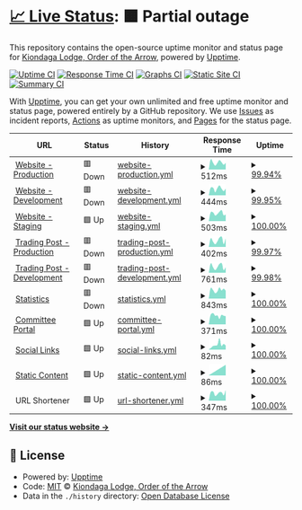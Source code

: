 # [📈 Live Status](https://status.kiondaga.org): <!--live status--> **🟧 Partial outage**

This repository contains the open-source uptime monitor and status page for [Kiondaga Lodge, Order of the Arrow](https://kiondaga.org), powered by [Upptime](https://github.com/upptime/upptime).

[![Uptime CI](https://github.com/kiondaga/status/workflows/Uptime%20CI/badge.svg)](https://github.com/kiondaga/status/actions?query=workflow%3A%22Uptime+CI%22)
[![Response Time CI](https://github.com/kiondaga/status/workflows/Response%20Time%20CI/badge.svg)](https://github.com/kiondaga/status/actions?query=workflow%3A%22Response+Time+CI%22)
[![Graphs CI](https://github.com/kiondaga/status/workflows/Graphs%20CI/badge.svg)](https://github.com/kiondaga/status/actions?query=workflow%3A%22Graphs+CI%22)
[![Static Site CI](https://github.com/kiondaga/status/workflows/Static%20Site%20CI/badge.svg)](https://github.com/kiondaga/status/actions?query=workflow%3A%22Static+Site+CI%22)
[![Summary CI](https://github.com/kiondaga/status/workflows/Summary%20CI/badge.svg)](https://github.com/kiondaga/status/actions?query=workflow%3A%22Summary+CI%22)

With [Upptime](https://upptime.js.org), you can get your own unlimited and free uptime monitor and status page, powered entirely by a GitHub repository. We use [Issues](https://github.com/kiondaga/status/issues) as incident reports, [Actions](https://github.com/kiondaga/status/actions) as uptime monitors, and [Pages](https://status.kiondaga.org) for the status page.

<!--start: status pages-->
<!-- This summary is generated by Upptime (https://github.com/upptime/upptime) -->
<!-- Do not edit this manually, your changes will be overwritten -->
<!-- prettier-ignore -->
| URL | Status | History | Response Time | Uptime |
| --- | ------ | ------- | ------------- | ------ |
| <img alt="" src="https://icons.duckduckgo.com/ip3/kiondaga.org.ico" height="13"> [Website - Production](https://kiondaga.org) | 🟥 Down | [website-production.yml](https://github.com/kiondaga/status/commits/HEAD/history/website-production.yml) | <details><summary><img alt="Response time graph" src="./graphs/website-production/response-time-week.png" height="20"> 512ms</summary><br><a href="https://status.kiondaga.org/history/website-production"><img alt="Response time 422" src="https://img.shields.io/endpoint?url=https%3A%2F%2Fraw.githubusercontent.com%2Fkiondaga%2Fstatus%2FHEAD%2Fapi%2Fwebsite-production%2Fresponse-time.json"></a><br><a href="https://status.kiondaga.org/history/website-production"><img alt="24-hour response time 0" src="https://img.shields.io/endpoint?url=https%3A%2F%2Fraw.githubusercontent.com%2Fkiondaga%2Fstatus%2FHEAD%2Fapi%2Fwebsite-production%2Fresponse-time-day.json"></a><br><a href="https://status.kiondaga.org/history/website-production"><img alt="7-day response time 512" src="https://img.shields.io/endpoint?url=https%3A%2F%2Fraw.githubusercontent.com%2Fkiondaga%2Fstatus%2FHEAD%2Fapi%2Fwebsite-production%2Fresponse-time-week.json"></a><br><a href="https://status.kiondaga.org/history/website-production"><img alt="30-day response time 458" src="https://img.shields.io/endpoint?url=https%3A%2F%2Fraw.githubusercontent.com%2Fkiondaga%2Fstatus%2FHEAD%2Fapi%2Fwebsite-production%2Fresponse-time-month.json"></a><br><a href="https://status.kiondaga.org/history/website-production"><img alt="1-year response time 422" src="https://img.shields.io/endpoint?url=https%3A%2F%2Fraw.githubusercontent.com%2Fkiondaga%2Fstatus%2FHEAD%2Fapi%2Fwebsite-production%2Fresponse-time-year.json"></a></details> | <details><summary><a href="https://status.kiondaga.org/history/website-production">99.94%</a></summary><a href="https://status.kiondaga.org/history/website-production"><img alt="All-time uptime 99.94%" src="https://img.shields.io/endpoint?url=https%3A%2F%2Fraw.githubusercontent.com%2Fkiondaga%2Fstatus%2FHEAD%2Fapi%2Fwebsite-production%2Fuptime.json"></a><br><a href="https://status.kiondaga.org/history/website-production"><img alt="24-hour uptime 99.56%" src="https://img.shields.io/endpoint?url=https%3A%2F%2Fraw.githubusercontent.com%2Fkiondaga%2Fstatus%2FHEAD%2Fapi%2Fwebsite-production%2Fuptime-day.json"></a><br><a href="https://status.kiondaga.org/history/website-production"><img alt="7-day uptime 99.94%" src="https://img.shields.io/endpoint?url=https%3A%2F%2Fraw.githubusercontent.com%2Fkiondaga%2Fstatus%2FHEAD%2Fapi%2Fwebsite-production%2Fuptime-week.json"></a><br><a href="https://status.kiondaga.org/history/website-production"><img alt="30-day uptime 99.99%" src="https://img.shields.io/endpoint?url=https%3A%2F%2Fraw.githubusercontent.com%2Fkiondaga%2Fstatus%2FHEAD%2Fapi%2Fwebsite-production%2Fuptime-month.json"></a><br><a href="https://status.kiondaga.org/history/website-production"><img alt="1-year uptime 99.94%" src="https://img.shields.io/endpoint?url=https%3A%2F%2Fraw.githubusercontent.com%2Fkiondaga%2Fstatus%2FHEAD%2Fapi%2Fwebsite-production%2Fuptime-year.json"></a></details>
| <img alt="" src="https://icons.duckduckgo.com/ip3/dev.kiondaga.org.ico" height="13"> [Website - Development](https://dev.kiondaga.org) | 🟥 Down | [website-development.yml](https://github.com/kiondaga/status/commits/HEAD/history/website-development.yml) | <details><summary><img alt="Response time graph" src="./graphs/website-development/response-time-week.png" height="20"> 444ms</summary><br><a href="https://status.kiondaga.org/history/website-development"><img alt="Response time 508" src="https://img.shields.io/endpoint?url=https%3A%2F%2Fraw.githubusercontent.com%2Fkiondaga%2Fstatus%2FHEAD%2Fapi%2Fwebsite-development%2Fresponse-time.json"></a><br><a href="https://status.kiondaga.org/history/website-development"><img alt="24-hour response time 0" src="https://img.shields.io/endpoint?url=https%3A%2F%2Fraw.githubusercontent.com%2Fkiondaga%2Fstatus%2FHEAD%2Fapi%2Fwebsite-development%2Fresponse-time-day.json"></a><br><a href="https://status.kiondaga.org/history/website-development"><img alt="7-day response time 444" src="https://img.shields.io/endpoint?url=https%3A%2F%2Fraw.githubusercontent.com%2Fkiondaga%2Fstatus%2FHEAD%2Fapi%2Fwebsite-development%2Fresponse-time-week.json"></a><br><a href="https://status.kiondaga.org/history/website-development"><img alt="30-day response time 393" src="https://img.shields.io/endpoint?url=https%3A%2F%2Fraw.githubusercontent.com%2Fkiondaga%2Fstatus%2FHEAD%2Fapi%2Fwebsite-development%2Fresponse-time-month.json"></a><br><a href="https://status.kiondaga.org/history/website-development"><img alt="1-year response time 508" src="https://img.shields.io/endpoint?url=https%3A%2F%2Fraw.githubusercontent.com%2Fkiondaga%2Fstatus%2FHEAD%2Fapi%2Fwebsite-development%2Fresponse-time-year.json"></a></details> | <details><summary><a href="https://status.kiondaga.org/history/website-development">99.95%</a></summary><a href="https://status.kiondaga.org/history/website-development"><img alt="All-time uptime 99.83%" src="https://img.shields.io/endpoint?url=https%3A%2F%2Fraw.githubusercontent.com%2Fkiondaga%2Fstatus%2FHEAD%2Fapi%2Fwebsite-development%2Fuptime.json"></a><br><a href="https://status.kiondaga.org/history/website-development"><img alt="24-hour uptime 99.66%" src="https://img.shields.io/endpoint?url=https%3A%2F%2Fraw.githubusercontent.com%2Fkiondaga%2Fstatus%2FHEAD%2Fapi%2Fwebsite-development%2Fuptime-day.json"></a><br><a href="https://status.kiondaga.org/history/website-development"><img alt="7-day uptime 99.95%" src="https://img.shields.io/endpoint?url=https%3A%2F%2Fraw.githubusercontent.com%2Fkiondaga%2Fstatus%2FHEAD%2Fapi%2Fwebsite-development%2Fuptime-week.json"></a><br><a href="https://status.kiondaga.org/history/website-development"><img alt="30-day uptime 99.99%" src="https://img.shields.io/endpoint?url=https%3A%2F%2Fraw.githubusercontent.com%2Fkiondaga%2Fstatus%2FHEAD%2Fapi%2Fwebsite-development%2Fuptime-month.json"></a><br><a href="https://status.kiondaga.org/history/website-development"><img alt="1-year uptime 99.83%" src="https://img.shields.io/endpoint?url=https%3A%2F%2Fraw.githubusercontent.com%2Fkiondaga%2Fstatus%2FHEAD%2Fapi%2Fwebsite-development%2Fuptime-year.json"></a></details>
| <img alt="" src="https://icons.duckduckgo.com/ip3/stage.kiondaga.org.ico" height="13"> [Website - Staging](https://stage.kiondaga.org) | 🟩 Up | [website-staging.yml](https://github.com/kiondaga/status/commits/HEAD/history/website-staging.yml) | <details><summary><img alt="Response time graph" src="./graphs/website-staging/response-time-week.png" height="20"> 503ms</summary><br><a href="https://status.kiondaga.org/history/website-staging"><img alt="Response time 392" src="https://img.shields.io/endpoint?url=https%3A%2F%2Fraw.githubusercontent.com%2Fkiondaga%2Fstatus%2FHEAD%2Fapi%2Fwebsite-staging%2Fresponse-time.json"></a><br><a href="https://status.kiondaga.org/history/website-staging"><img alt="24-hour response time 0" src="https://img.shields.io/endpoint?url=https%3A%2F%2Fraw.githubusercontent.com%2Fkiondaga%2Fstatus%2FHEAD%2Fapi%2Fwebsite-staging%2Fresponse-time-day.json"></a><br><a href="https://status.kiondaga.org/history/website-staging"><img alt="7-day response time 503" src="https://img.shields.io/endpoint?url=https%3A%2F%2Fraw.githubusercontent.com%2Fkiondaga%2Fstatus%2FHEAD%2Fapi%2Fwebsite-staging%2Fresponse-time-week.json"></a><br><a href="https://status.kiondaga.org/history/website-staging"><img alt="30-day response time 507" src="https://img.shields.io/endpoint?url=https%3A%2F%2Fraw.githubusercontent.com%2Fkiondaga%2Fstatus%2FHEAD%2Fapi%2Fwebsite-staging%2Fresponse-time-month.json"></a><br><a href="https://status.kiondaga.org/history/website-staging"><img alt="1-year response time 392" src="https://img.shields.io/endpoint?url=https%3A%2F%2Fraw.githubusercontent.com%2Fkiondaga%2Fstatus%2FHEAD%2Fapi%2Fwebsite-staging%2Fresponse-time-year.json"></a></details> | <details><summary><a href="https://status.kiondaga.org/history/website-staging">100.00%</a></summary><a href="https://status.kiondaga.org/history/website-staging"><img alt="All-time uptime 99.91%" src="https://img.shields.io/endpoint?url=https%3A%2F%2Fraw.githubusercontent.com%2Fkiondaga%2Fstatus%2FHEAD%2Fapi%2Fwebsite-staging%2Fuptime.json"></a><br><a href="https://status.kiondaga.org/history/website-staging"><img alt="24-hour uptime 100.00%" src="https://img.shields.io/endpoint?url=https%3A%2F%2Fraw.githubusercontent.com%2Fkiondaga%2Fstatus%2FHEAD%2Fapi%2Fwebsite-staging%2Fuptime-day.json"></a><br><a href="https://status.kiondaga.org/history/website-staging"><img alt="7-day uptime 100.00%" src="https://img.shields.io/endpoint?url=https%3A%2F%2Fraw.githubusercontent.com%2Fkiondaga%2Fstatus%2FHEAD%2Fapi%2Fwebsite-staging%2Fuptime-week.json"></a><br><a href="https://status.kiondaga.org/history/website-staging"><img alt="30-day uptime 100.00%" src="https://img.shields.io/endpoint?url=https%3A%2F%2Fraw.githubusercontent.com%2Fkiondaga%2Fstatus%2FHEAD%2Fapi%2Fwebsite-staging%2Fuptime-month.json"></a><br><a href="https://status.kiondaga.org/history/website-staging"><img alt="1-year uptime 99.91%" src="https://img.shields.io/endpoint?url=https%3A%2F%2Fraw.githubusercontent.com%2Fkiondaga%2Fstatus%2FHEAD%2Fapi%2Fwebsite-staging%2Fuptime-year.json"></a></details>
| <img alt="" src="https://icons.duckduckgo.com/ip3/tradingpost.kiondaga.org.ico" height="13"> [Trading Post - Production](https://tradingpost.kiondaga.org) | 🟥 Down | [trading-post-production.yml](https://github.com/kiondaga/status/commits/HEAD/history/trading-post-production.yml) | <details><summary><img alt="Response time graph" src="./graphs/trading-post-production/response-time-week.png" height="20"> 402ms</summary><br><a href="https://status.kiondaga.org/history/trading-post-production"><img alt="Response time 365" src="https://img.shields.io/endpoint?url=https%3A%2F%2Fraw.githubusercontent.com%2Fkiondaga%2Fstatus%2FHEAD%2Fapi%2Ftrading-post-production%2Fresponse-time.json"></a><br><a href="https://status.kiondaga.org/history/trading-post-production"><img alt="24-hour response time 0" src="https://img.shields.io/endpoint?url=https%3A%2F%2Fraw.githubusercontent.com%2Fkiondaga%2Fstatus%2FHEAD%2Fapi%2Ftrading-post-production%2Fresponse-time-day.json"></a><br><a href="https://status.kiondaga.org/history/trading-post-production"><img alt="7-day response time 402" src="https://img.shields.io/endpoint?url=https%3A%2F%2Fraw.githubusercontent.com%2Fkiondaga%2Fstatus%2FHEAD%2Fapi%2Ftrading-post-production%2Fresponse-time-week.json"></a><br><a href="https://status.kiondaga.org/history/trading-post-production"><img alt="30-day response time 345" src="https://img.shields.io/endpoint?url=https%3A%2F%2Fraw.githubusercontent.com%2Fkiondaga%2Fstatus%2FHEAD%2Fapi%2Ftrading-post-production%2Fresponse-time-month.json"></a><br><a href="https://status.kiondaga.org/history/trading-post-production"><img alt="1-year response time 365" src="https://img.shields.io/endpoint?url=https%3A%2F%2Fraw.githubusercontent.com%2Fkiondaga%2Fstatus%2FHEAD%2Fapi%2Ftrading-post-production%2Fresponse-time-year.json"></a></details> | <details><summary><a href="https://status.kiondaga.org/history/trading-post-production">99.97%</a></summary><a href="https://status.kiondaga.org/history/trading-post-production"><img alt="All-time uptime 99.89%" src="https://img.shields.io/endpoint?url=https%3A%2F%2Fraw.githubusercontent.com%2Fkiondaga%2Fstatus%2FHEAD%2Fapi%2Ftrading-post-production%2Fuptime.json"></a><br><a href="https://status.kiondaga.org/history/trading-post-production"><img alt="24-hour uptime 99.77%" src="https://img.shields.io/endpoint?url=https%3A%2F%2Fraw.githubusercontent.com%2Fkiondaga%2Fstatus%2FHEAD%2Fapi%2Ftrading-post-production%2Fuptime-day.json"></a><br><a href="https://status.kiondaga.org/history/trading-post-production"><img alt="7-day uptime 99.97%" src="https://img.shields.io/endpoint?url=https%3A%2F%2Fraw.githubusercontent.com%2Fkiondaga%2Fstatus%2FHEAD%2Fapi%2Ftrading-post-production%2Fuptime-week.json"></a><br><a href="https://status.kiondaga.org/history/trading-post-production"><img alt="30-day uptime 99.99%" src="https://img.shields.io/endpoint?url=https%3A%2F%2Fraw.githubusercontent.com%2Fkiondaga%2Fstatus%2FHEAD%2Fapi%2Ftrading-post-production%2Fuptime-month.json"></a><br><a href="https://status.kiondaga.org/history/trading-post-production"><img alt="1-year uptime 99.89%" src="https://img.shields.io/endpoint?url=https%3A%2F%2Fraw.githubusercontent.com%2Fkiondaga%2Fstatus%2FHEAD%2Fapi%2Ftrading-post-production%2Fuptime-year.json"></a></details>
| <img alt="" src="https://icons.duckduckgo.com/ip3/dev-tradingpost.kiondaga.org.ico" height="13"> [Trading Post - Development](https://dev-tradingpost.kiondaga.org) | 🟥 Down | [trading-post-development.yml](https://github.com/kiondaga/status/commits/HEAD/history/trading-post-development.yml) | <details><summary><img alt="Response time graph" src="./graphs/trading-post-development/response-time-week.png" height="20"> 761ms</summary><br><a href="https://status.kiondaga.org/history/trading-post-development"><img alt="Response time 417" src="https://img.shields.io/endpoint?url=https%3A%2F%2Fraw.githubusercontent.com%2Fkiondaga%2Fstatus%2FHEAD%2Fapi%2Ftrading-post-development%2Fresponse-time.json"></a><br><a href="https://status.kiondaga.org/history/trading-post-development"><img alt="24-hour response time 0" src="https://img.shields.io/endpoint?url=https%3A%2F%2Fraw.githubusercontent.com%2Fkiondaga%2Fstatus%2FHEAD%2Fapi%2Ftrading-post-development%2Fresponse-time-day.json"></a><br><a href="https://status.kiondaga.org/history/trading-post-development"><img alt="7-day response time 761" src="https://img.shields.io/endpoint?url=https%3A%2F%2Fraw.githubusercontent.com%2Fkiondaga%2Fstatus%2FHEAD%2Fapi%2Ftrading-post-development%2Fresponse-time-week.json"></a><br><a href="https://status.kiondaga.org/history/trading-post-development"><img alt="30-day response time 423" src="https://img.shields.io/endpoint?url=https%3A%2F%2Fraw.githubusercontent.com%2Fkiondaga%2Fstatus%2FHEAD%2Fapi%2Ftrading-post-development%2Fresponse-time-month.json"></a><br><a href="https://status.kiondaga.org/history/trading-post-development"><img alt="1-year response time 417" src="https://img.shields.io/endpoint?url=https%3A%2F%2Fraw.githubusercontent.com%2Fkiondaga%2Fstatus%2FHEAD%2Fapi%2Ftrading-post-development%2Fresponse-time-year.json"></a></details> | <details><summary><a href="https://status.kiondaga.org/history/trading-post-development">99.98%</a></summary><a href="https://status.kiondaga.org/history/trading-post-development"><img alt="All-time uptime 99.98%" src="https://img.shields.io/endpoint?url=https%3A%2F%2Fraw.githubusercontent.com%2Fkiondaga%2Fstatus%2FHEAD%2Fapi%2Ftrading-post-development%2Fuptime.json"></a><br><a href="https://status.kiondaga.org/history/trading-post-development"><img alt="24-hour uptime 99.88%" src="https://img.shields.io/endpoint?url=https%3A%2F%2Fraw.githubusercontent.com%2Fkiondaga%2Fstatus%2FHEAD%2Fapi%2Ftrading-post-development%2Fuptime-day.json"></a><br><a href="https://status.kiondaga.org/history/trading-post-development"><img alt="7-day uptime 99.98%" src="https://img.shields.io/endpoint?url=https%3A%2F%2Fraw.githubusercontent.com%2Fkiondaga%2Fstatus%2FHEAD%2Fapi%2Ftrading-post-development%2Fuptime-week.json"></a><br><a href="https://status.kiondaga.org/history/trading-post-development"><img alt="30-day uptime 100.00%" src="https://img.shields.io/endpoint?url=https%3A%2F%2Fraw.githubusercontent.com%2Fkiondaga%2Fstatus%2FHEAD%2Fapi%2Ftrading-post-development%2Fuptime-month.json"></a><br><a href="https://status.kiondaga.org/history/trading-post-development"><img alt="1-year uptime 99.98%" src="https://img.shields.io/endpoint?url=https%3A%2F%2Fraw.githubusercontent.com%2Fkiondaga%2Fstatus%2FHEAD%2Fapi%2Ftrading-post-development%2Fuptime-year.json"></a></details>
| <img alt="" src="https://icons.duckduckgo.com/ip3/stats.kiondaga.org.ico" height="13"> [Statistics](https://stats.kiondaga.org) | 🟥 Down | [statistics.yml](https://github.com/kiondaga/status/commits/HEAD/history/statistics.yml) | <details><summary><img alt="Response time graph" src="./graphs/statistics/response-time-week.png" height="20"> 843ms</summary><br><a href="https://status.kiondaga.org/history/statistics"><img alt="Response time 687" src="https://img.shields.io/endpoint?url=https%3A%2F%2Fraw.githubusercontent.com%2Fkiondaga%2Fstatus%2FHEAD%2Fapi%2Fstatistics%2Fresponse-time.json"></a><br><a href="https://status.kiondaga.org/history/statistics"><img alt="24-hour response time 0" src="https://img.shields.io/endpoint?url=https%3A%2F%2Fraw.githubusercontent.com%2Fkiondaga%2Fstatus%2FHEAD%2Fapi%2Fstatistics%2Fresponse-time-day.json"></a><br><a href="https://status.kiondaga.org/history/statistics"><img alt="7-day response time 843" src="https://img.shields.io/endpoint?url=https%3A%2F%2Fraw.githubusercontent.com%2Fkiondaga%2Fstatus%2FHEAD%2Fapi%2Fstatistics%2Fresponse-time-week.json"></a><br><a href="https://status.kiondaga.org/history/statistics"><img alt="30-day response time 742" src="https://img.shields.io/endpoint?url=https%3A%2F%2Fraw.githubusercontent.com%2Fkiondaga%2Fstatus%2FHEAD%2Fapi%2Fstatistics%2Fresponse-time-month.json"></a><br><a href="https://status.kiondaga.org/history/statistics"><img alt="1-year response time 687" src="https://img.shields.io/endpoint?url=https%3A%2F%2Fraw.githubusercontent.com%2Fkiondaga%2Fstatus%2FHEAD%2Fapi%2Fstatistics%2Fresponse-time-year.json"></a></details> | <details><summary><a href="https://status.kiondaga.org/history/statistics">100.00%</a></summary><a href="https://status.kiondaga.org/history/statistics"><img alt="All-time uptime 99.90%" src="https://img.shields.io/endpoint?url=https%3A%2F%2Fraw.githubusercontent.com%2Fkiondaga%2Fstatus%2FHEAD%2Fapi%2Fstatistics%2Fuptime.json"></a><br><a href="https://status.kiondaga.org/history/statistics"><img alt="24-hour uptime 99.98%" src="https://img.shields.io/endpoint?url=https%3A%2F%2Fraw.githubusercontent.com%2Fkiondaga%2Fstatus%2FHEAD%2Fapi%2Fstatistics%2Fuptime-day.json"></a><br><a href="https://status.kiondaga.org/history/statistics"><img alt="7-day uptime 100.00%" src="https://img.shields.io/endpoint?url=https%3A%2F%2Fraw.githubusercontent.com%2Fkiondaga%2Fstatus%2FHEAD%2Fapi%2Fstatistics%2Fuptime-week.json"></a><br><a href="https://status.kiondaga.org/history/statistics"><img alt="30-day uptime 100.00%" src="https://img.shields.io/endpoint?url=https%3A%2F%2Fraw.githubusercontent.com%2Fkiondaga%2Fstatus%2FHEAD%2Fapi%2Fstatistics%2Fuptime-month.json"></a><br><a href="https://status.kiondaga.org/history/statistics"><img alt="1-year uptime 99.90%" src="https://img.shields.io/endpoint?url=https%3A%2F%2Fraw.githubusercontent.com%2Fkiondaga%2Fstatus%2FHEAD%2Fapi%2Fstatistics%2Fuptime-year.json"></a></details>
| <img alt="" src="https://icons.duckduckgo.com/ip3/portal.kiondaga.org.ico" height="13"> [Committee Portal](https://portal.kiondaga.org) | 🟩 Up | [committee-portal.yml](https://github.com/kiondaga/status/commits/HEAD/history/committee-portal.yml) | <details><summary><img alt="Response time graph" src="./graphs/committee-portal/response-time-week.png" height="20"> 371ms</summary><br><a href="https://status.kiondaga.org/history/committee-portal"><img alt="Response time 548" src="https://img.shields.io/endpoint?url=https%3A%2F%2Fraw.githubusercontent.com%2Fkiondaga%2Fstatus%2FHEAD%2Fapi%2Fcommittee-portal%2Fresponse-time.json"></a><br><a href="https://status.kiondaga.org/history/committee-portal"><img alt="24-hour response time 0" src="https://img.shields.io/endpoint?url=https%3A%2F%2Fraw.githubusercontent.com%2Fkiondaga%2Fstatus%2FHEAD%2Fapi%2Fcommittee-portal%2Fresponse-time-day.json"></a><br><a href="https://status.kiondaga.org/history/committee-portal"><img alt="7-day response time 371" src="https://img.shields.io/endpoint?url=https%3A%2F%2Fraw.githubusercontent.com%2Fkiondaga%2Fstatus%2FHEAD%2Fapi%2Fcommittee-portal%2Fresponse-time-week.json"></a><br><a href="https://status.kiondaga.org/history/committee-portal"><img alt="30-day response time 344" src="https://img.shields.io/endpoint?url=https%3A%2F%2Fraw.githubusercontent.com%2Fkiondaga%2Fstatus%2FHEAD%2Fapi%2Fcommittee-portal%2Fresponse-time-month.json"></a><br><a href="https://status.kiondaga.org/history/committee-portal"><img alt="1-year response time 548" src="https://img.shields.io/endpoint?url=https%3A%2F%2Fraw.githubusercontent.com%2Fkiondaga%2Fstatus%2FHEAD%2Fapi%2Fcommittee-portal%2Fresponse-time-year.json"></a></details> | <details><summary><a href="https://status.kiondaga.org/history/committee-portal">100.00%</a></summary><a href="https://status.kiondaga.org/history/committee-portal"><img alt="All-time uptime 100.00%" src="https://img.shields.io/endpoint?url=https%3A%2F%2Fraw.githubusercontent.com%2Fkiondaga%2Fstatus%2FHEAD%2Fapi%2Fcommittee-portal%2Fuptime.json"></a><br><a href="https://status.kiondaga.org/history/committee-portal"><img alt="24-hour uptime 100.00%" src="https://img.shields.io/endpoint?url=https%3A%2F%2Fraw.githubusercontent.com%2Fkiondaga%2Fstatus%2FHEAD%2Fapi%2Fcommittee-portal%2Fuptime-day.json"></a><br><a href="https://status.kiondaga.org/history/committee-portal"><img alt="7-day uptime 100.00%" src="https://img.shields.io/endpoint?url=https%3A%2F%2Fraw.githubusercontent.com%2Fkiondaga%2Fstatus%2FHEAD%2Fapi%2Fcommittee-portal%2Fuptime-week.json"></a><br><a href="https://status.kiondaga.org/history/committee-portal"><img alt="30-day uptime 100.00%" src="https://img.shields.io/endpoint?url=https%3A%2F%2Fraw.githubusercontent.com%2Fkiondaga%2Fstatus%2FHEAD%2Fapi%2Fcommittee-portal%2Fuptime-month.json"></a><br><a href="https://status.kiondaga.org/history/committee-portal"><img alt="1-year uptime 100.00%" src="https://img.shields.io/endpoint?url=https%3A%2F%2Fraw.githubusercontent.com%2Fkiondaga%2Fstatus%2FHEAD%2Fapi%2Fcommittee-portal%2Fuptime-year.json"></a></details>
| <img alt="" src="https://icons.duckduckgo.com/ip3/social.kiondaga.org.ico" height="13"> [Social Links](https://social.kiondaga.org) | 🟩 Up | [social-links.yml](https://github.com/kiondaga/status/commits/HEAD/history/social-links.yml) | <details><summary><img alt="Response time graph" src="./graphs/social-links/response-time-week.png" height="20"> 82ms</summary><br><a href="https://status.kiondaga.org/history/social-links"><img alt="Response time 125" src="https://img.shields.io/endpoint?url=https%3A%2F%2Fraw.githubusercontent.com%2Fkiondaga%2Fstatus%2FHEAD%2Fapi%2Fsocial-links%2Fresponse-time.json"></a><br><a href="https://status.kiondaga.org/history/social-links"><img alt="24-hour response time 0" src="https://img.shields.io/endpoint?url=https%3A%2F%2Fraw.githubusercontent.com%2Fkiondaga%2Fstatus%2FHEAD%2Fapi%2Fsocial-links%2Fresponse-time-day.json"></a><br><a href="https://status.kiondaga.org/history/social-links"><img alt="7-day response time 82" src="https://img.shields.io/endpoint?url=https%3A%2F%2Fraw.githubusercontent.com%2Fkiondaga%2Fstatus%2FHEAD%2Fapi%2Fsocial-links%2Fresponse-time-week.json"></a><br><a href="https://status.kiondaga.org/history/social-links"><img alt="30-day response time 78" src="https://img.shields.io/endpoint?url=https%3A%2F%2Fraw.githubusercontent.com%2Fkiondaga%2Fstatus%2FHEAD%2Fapi%2Fsocial-links%2Fresponse-time-month.json"></a><br><a href="https://status.kiondaga.org/history/social-links"><img alt="1-year response time 125" src="https://img.shields.io/endpoint?url=https%3A%2F%2Fraw.githubusercontent.com%2Fkiondaga%2Fstatus%2FHEAD%2Fapi%2Fsocial-links%2Fresponse-time-year.json"></a></details> | <details><summary><a href="https://status.kiondaga.org/history/social-links">100.00%</a></summary><a href="https://status.kiondaga.org/history/social-links"><img alt="All-time uptime 100.00%" src="https://img.shields.io/endpoint?url=https%3A%2F%2Fraw.githubusercontent.com%2Fkiondaga%2Fstatus%2FHEAD%2Fapi%2Fsocial-links%2Fuptime.json"></a><br><a href="https://status.kiondaga.org/history/social-links"><img alt="24-hour uptime 100.00%" src="https://img.shields.io/endpoint?url=https%3A%2F%2Fraw.githubusercontent.com%2Fkiondaga%2Fstatus%2FHEAD%2Fapi%2Fsocial-links%2Fuptime-day.json"></a><br><a href="https://status.kiondaga.org/history/social-links"><img alt="7-day uptime 100.00%" src="https://img.shields.io/endpoint?url=https%3A%2F%2Fraw.githubusercontent.com%2Fkiondaga%2Fstatus%2FHEAD%2Fapi%2Fsocial-links%2Fuptime-week.json"></a><br><a href="https://status.kiondaga.org/history/social-links"><img alt="30-day uptime 100.00%" src="https://img.shields.io/endpoint?url=https%3A%2F%2Fraw.githubusercontent.com%2Fkiondaga%2Fstatus%2FHEAD%2Fapi%2Fsocial-links%2Fuptime-month.json"></a><br><a href="https://status.kiondaga.org/history/social-links"><img alt="1-year uptime 100.00%" src="https://img.shields.io/endpoint?url=https%3A%2F%2Fraw.githubusercontent.com%2Fkiondaga%2Fstatus%2FHEAD%2Fapi%2Fsocial-links%2Fuptime-year.json"></a></details>
| <img alt="" src="https://icons.duckduckgo.com/ip3/content.kiondaga.org.ico" height="13"> [Static Content](https://content.kiondaga.org/ping/) | 🟩 Up | [static-content.yml](https://github.com/kiondaga/status/commits/HEAD/history/static-content.yml) | <details><summary><img alt="Response time graph" src="./graphs/static-content/response-time-week.png" height="20"> 86ms</summary><br><a href="https://status.kiondaga.org/history/static-content"><img alt="Response time 109" src="https://img.shields.io/endpoint?url=https%3A%2F%2Fraw.githubusercontent.com%2Fkiondaga%2Fstatus%2FHEAD%2Fapi%2Fstatic-content%2Fresponse-time.json"></a><br><a href="https://status.kiondaga.org/history/static-content"><img alt="24-hour response time 0" src="https://img.shields.io/endpoint?url=https%3A%2F%2Fraw.githubusercontent.com%2Fkiondaga%2Fstatus%2FHEAD%2Fapi%2Fstatic-content%2Fresponse-time-day.json"></a><br><a href="https://status.kiondaga.org/history/static-content"><img alt="7-day response time 86" src="https://img.shields.io/endpoint?url=https%3A%2F%2Fraw.githubusercontent.com%2Fkiondaga%2Fstatus%2FHEAD%2Fapi%2Fstatic-content%2Fresponse-time-week.json"></a><br><a href="https://status.kiondaga.org/history/static-content"><img alt="30-day response time 109" src="https://img.shields.io/endpoint?url=https%3A%2F%2Fraw.githubusercontent.com%2Fkiondaga%2Fstatus%2FHEAD%2Fapi%2Fstatic-content%2Fresponse-time-month.json"></a><br><a href="https://status.kiondaga.org/history/static-content"><img alt="1-year response time 109" src="https://img.shields.io/endpoint?url=https%3A%2F%2Fraw.githubusercontent.com%2Fkiondaga%2Fstatus%2FHEAD%2Fapi%2Fstatic-content%2Fresponse-time-year.json"></a></details> | <details><summary><a href="https://status.kiondaga.org/history/static-content">100.00%</a></summary><a href="https://status.kiondaga.org/history/static-content"><img alt="All-time uptime 100.00%" src="https://img.shields.io/endpoint?url=https%3A%2F%2Fraw.githubusercontent.com%2Fkiondaga%2Fstatus%2FHEAD%2Fapi%2Fstatic-content%2Fuptime.json"></a><br><a href="https://status.kiondaga.org/history/static-content"><img alt="24-hour uptime 100.00%" src="https://img.shields.io/endpoint?url=https%3A%2F%2Fraw.githubusercontent.com%2Fkiondaga%2Fstatus%2FHEAD%2Fapi%2Fstatic-content%2Fuptime-day.json"></a><br><a href="https://status.kiondaga.org/history/static-content"><img alt="7-day uptime 100.00%" src="https://img.shields.io/endpoint?url=https%3A%2F%2Fraw.githubusercontent.com%2Fkiondaga%2Fstatus%2FHEAD%2Fapi%2Fstatic-content%2Fuptime-week.json"></a><br><a href="https://status.kiondaga.org/history/static-content"><img alt="30-day uptime 100.00%" src="https://img.shields.io/endpoint?url=https%3A%2F%2Fraw.githubusercontent.com%2Fkiondaga%2Fstatus%2FHEAD%2Fapi%2Fstatic-content%2Fuptime-month.json"></a><br><a href="https://status.kiondaga.org/history/static-content"><img alt="1-year uptime 100.00%" src="https://img.shields.io/endpoint?url=https%3A%2F%2Fraw.githubusercontent.com%2Fkiondaga%2Fstatus%2FHEAD%2Fapi%2Fstatic-content%2Fuptime-year.json"></a></details>
| <img alt="" src="https://content.kiondaga.org/brand/Trademark/cropped-OA_Trademark-10-180x180.png" height="13"> URL Shortener | 🟩 Up | [url-shortener.yml](https://github.com/kiondaga/status/commits/HEAD/history/url-shortener.yml) | <details><summary><img alt="Response time graph" src="./graphs/url-shortener/response-time-week.png" height="20"> 347ms</summary><br><a href="https://status.kiondaga.org/history/url-shortener"><img alt="Response time 359" src="https://img.shields.io/endpoint?url=https%3A%2F%2Fraw.githubusercontent.com%2Fkiondaga%2Fstatus%2FHEAD%2Fapi%2Furl-shortener%2Fresponse-time.json"></a><br><a href="https://status.kiondaga.org/history/url-shortener"><img alt="24-hour response time 0" src="https://img.shields.io/endpoint?url=https%3A%2F%2Fraw.githubusercontent.com%2Fkiondaga%2Fstatus%2FHEAD%2Fapi%2Furl-shortener%2Fresponse-time-day.json"></a><br><a href="https://status.kiondaga.org/history/url-shortener"><img alt="7-day response time 347" src="https://img.shields.io/endpoint?url=https%3A%2F%2Fraw.githubusercontent.com%2Fkiondaga%2Fstatus%2FHEAD%2Fapi%2Furl-shortener%2Fresponse-time-week.json"></a><br><a href="https://status.kiondaga.org/history/url-shortener"><img alt="30-day response time 341" src="https://img.shields.io/endpoint?url=https%3A%2F%2Fraw.githubusercontent.com%2Fkiondaga%2Fstatus%2FHEAD%2Fapi%2Furl-shortener%2Fresponse-time-month.json"></a><br><a href="https://status.kiondaga.org/history/url-shortener"><img alt="1-year response time 359" src="https://img.shields.io/endpoint?url=https%3A%2F%2Fraw.githubusercontent.com%2Fkiondaga%2Fstatus%2FHEAD%2Fapi%2Furl-shortener%2Fresponse-time-year.json"></a></details> | <details><summary><a href="https://status.kiondaga.org/history/url-shortener">100.00%</a></summary><a href="https://status.kiondaga.org/history/url-shortener"><img alt="All-time uptime 99.91%" src="https://img.shields.io/endpoint?url=https%3A%2F%2Fraw.githubusercontent.com%2Fkiondaga%2Fstatus%2FHEAD%2Fapi%2Furl-shortener%2Fuptime.json"></a><br><a href="https://status.kiondaga.org/history/url-shortener"><img alt="24-hour uptime 100.00%" src="https://img.shields.io/endpoint?url=https%3A%2F%2Fraw.githubusercontent.com%2Fkiondaga%2Fstatus%2FHEAD%2Fapi%2Furl-shortener%2Fuptime-day.json"></a><br><a href="https://status.kiondaga.org/history/url-shortener"><img alt="7-day uptime 100.00%" src="https://img.shields.io/endpoint?url=https%3A%2F%2Fraw.githubusercontent.com%2Fkiondaga%2Fstatus%2FHEAD%2Fapi%2Furl-shortener%2Fuptime-week.json"></a><br><a href="https://status.kiondaga.org/history/url-shortener"><img alt="30-day uptime 100.00%" src="https://img.shields.io/endpoint?url=https%3A%2F%2Fraw.githubusercontent.com%2Fkiondaga%2Fstatus%2FHEAD%2Fapi%2Furl-shortener%2Fuptime-month.json"></a><br><a href="https://status.kiondaga.org/history/url-shortener"><img alt="1-year uptime 99.91%" src="https://img.shields.io/endpoint?url=https%3A%2F%2Fraw.githubusercontent.com%2Fkiondaga%2Fstatus%2FHEAD%2Fapi%2Furl-shortener%2Fuptime-year.json"></a></details>

<!--end: status pages-->

[**Visit our status website →**](https://status.kiondaga.org)

## 📄 License

- Powered by: [Upptime](https://github.com/upptime/upptime)
- Code: [MIT](./LICENSE) © [Kiondaga Lodge, Order of the Arrow](https://kiondaga.org)
- Data in the `./history` directory: [Open Database License](https://opendatacommons.org/licenses/odbl/1-0/)

